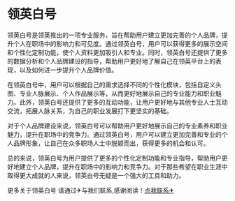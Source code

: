 # 领英白号

领英白号是领英推出的一项专业服务，旨在帮助用户建立更加完善的个人品牌，提升个人在职场中的影响力和可见度。通过领英白号，用户可以获得更多的展示空间和个性化定制功能，使个人资料更加吸引人和专业。同时，领英白号还提供了更多的数据分析和个人品牌建设的指导，帮助用户更好地了解自己在领英平台上的表现，以及如何进一步提升个人品牌价值。

在领英白号中，用户可以根据自己的需求选择不同的个性化模块，包括自定义头图、专业人脉展示、个人作品展示等，从而更好地展示自己的专业能力和职业魅力。此外，领英白号还提供了更多的互动功能，让用户更好地与其他专业人士互动交流，拓展人脉关系，为自己的职业发展打下更坚实的基础。

对于个人品牌建设来说，领英白号可以帮助用户更好地展示自己的专业素养和职业魅力，提升在职场中的竞争力。通过领英白号，用户可以建立更加完善和专业的个人品牌形象，让自己在众多职场人士中脱颖而出，获得更多的机会和认可。

总的来说，领英白号为用户提供了更多的个性化定制功能和专业指导，帮助用户更好地建立个人品牌，提升在职场中的影响力和竞争力。对于那些希望在职业生涯中取得更大成就的人来说，领英白号无疑是一个强大的工具和助力。

更多关于领英白号 请通过✈与我们联系,感谢阅读！[点我联系✈](https://www.k02.cc)